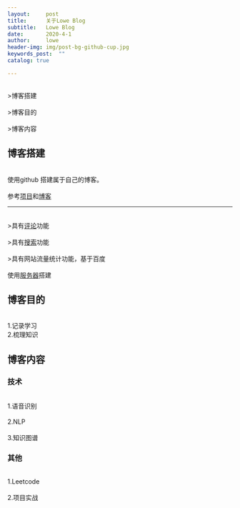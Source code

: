 ```yaml
---
layout:     post
title:      关于Lowe Blog
subtitle:   Lowe Blog
date:       2020-4-1
author:     lowe
header-img: img/post-bg-github-cup.jpg
keywords_post:  ""
catalog: true

---
```

<br/>>博客搭建</br>
<br/>>博客目的</br>
<br/>>博客内容</br>

## 博客搭建
<br/>使用github 搭建属于自己的博客。</br>
<br/>参考[项目](https://github.com/FeDemo/fedemo.github.io)和[博客](https://www.jianshu.com/p/e68fba58f75c)</br>


---
<br/>>具有[评论](https://www.cnblogs.com/quanxiaoha/p/10925401.html)功能</br>
<br/>>具有[搜索](https://github.com/androiddevelop/jekyll-search)功能</br>
<br/>>具有网站流量统计功能，基于百度</br>
<br/>使用[服务器](https://login.bce.baidu.com/)搭建</br>


## 博客目的
<br/>1.记录学习</br>
2.梳理知识</br>

## 博客内容
### 技术
<br/>1.语音识别</br>
<br/>2.NLP</br>
<br/>3.知识图谱</br>
### 其他
<br/>1.Leetcode</br>
<br/>2.项目实战</br>
